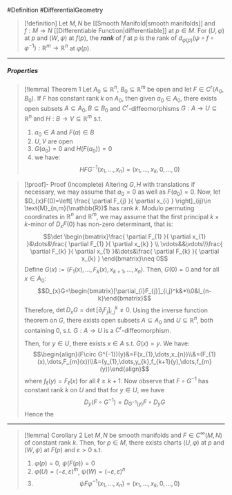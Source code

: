 #Definition #DifferentialGeometry 

> [!definition]
> Let $M,N$ be [[Smooth Manifold|smooth manifolds]] and $f:M\to N$ [[Differentiable Function|differentiable]] at $p\in M$. For $(U,\varphi)$ at $p$ and $(W,\psi)$ at $f(p)$, the ***rank*** of $f$ at $p$ is the rank of $d_{\varphi(p)}(\psi \circ f\circ\varphi ^{-1}):\mathbb{R}^m\to \mathbb{R}^n$ at $\varphi(p)$.
---
##### Properties
> [!lemma] Theorem 1 
> Let $A_{0}\subseteq \mathbb{R}^n$, $B_{0}\subseteq \mathbb{R}^m$ be open and let $F\in C^r(A_{0},B_{0})$. If $F$ has constant rank $k$ on $A_{0}$, then given $a_{0}\in A_{0}$, there exists open subsets $A\subseteq A_{0},B\subseteq B_{0}$ and $C^r$-diffeomorphisms $G:A\to U\subseteq \mathbb{R}^n$ and $H:B\to V\subseteq \mathbb{R}^m$ s.t. 
> 1. $a_{0}\in A$ and $F(a)\in B$
> 2. $U,V$ are open
> 3. $G(a_{0})=0$ and $H(F(a_{0}))=0$
> 4. we have: $$HFG^{-1}(x_{1},\dots,x_{n})=(x_{1},\dots,x_{k},0, \dots,0)$$

> [!proof]- Proof (Incomplete)
> Altering $G,H$ with translations if necessary, we may assume that $a_{0}=0$ as well as $F(a_{0})=0$. Now, let $D_{x}F(0)=\left[ \frac{ \partial F_{j} }{ \partial x_{i} } \right]_{ij}\in \text{M}_{n,m}(\mathbb{R})$ has rank $k$. Modulo permuting coordinates in $\mathbb{R}^n$ and $\mathbb{R}^m$, we may assume that the first principal $k\times k$-minor of $D_{x}F(0)$ has non-zero determinant, that is: $$\det \begin{bmatrix}\frac{ \partial F_{1} }{ \partial x_{1} }&\dots&\frac{ \partial F_{1} }{ \partial x_{k} } \\ \vdots&&\vdots\\\frac{ \partial F_{k} }{ \partial x_{1} }&\dots&\frac{ \partial F_{k} }{ \partial x_{k} } \end{bmatrix}\neq 0$$
> Define $G(x):=(F_{1}(x),\dots,F_{k}(x),x_{k+1},\dots,x_{n})$. Then, $G(0)=0$ and for all $x\in A_{0}$: $$D_{x}G=\begin{bmatrix}[\partial_{i}F_{j}]_{i,j}^k&*\\0&I_{n-k}\end{bmatrix}$$Therefore, $\det D_{x}G=\det [\partial_{i}F_{j}]_{i,j}^k\neq 0$. Using the inverse function theorem on $G$, there exists open subsets $A\subseteq A_{0}$ and $U\subseteq \mathbb{R}^n$, both containing $0$, s.t. $G:A\to U$ is a $C^r$-diffeomorphism. 
> 
> Then, for $y\in U$, there exists $x\in A$ s.t. $G(x)=y$. We have: $$\begin{align}(F\circ G^{-1})(y)&=F(x_{1},\dots,x_{n})\\&=(F_{1}(x),\dots,F_{m}(x))\\&=(y_{1},\dots,y_{k},f_{k+1}(y),\dots,f_{m}(y))\end{align}$$where $f_{\ell}(y)=F_{\ell}(x)$ for all $\ell\geq k+1$. Now observe that $F\circ G^{-1}$ has constant rank $k$ on $U$ and that for $y\in U$, we have $$D_{y}(F\circ G^{-1})=D_{G^{-1}(y)}F\circ D_{y}G$$ Hence the
---
> [!lemma] Corollary 2
> Let $M,N$ be smooth manifolds and $F\in C^\infty(M,N)$ of constant rank $k$. Then, for $p\in M$, there exists charts $(U,\varphi)$ at $p$ and $(W,\psi)$ at $F(p)$ and $\varepsilon>0$ s.t. 
> 1. $\varphi(p)=0$, $\psi(F(p))=0$
> 2. $\varphi(U)=(-\varepsilon,\varepsilon)^m$, $\psi(W)=(-\varepsilon,\varepsilon)^n$
> 3. $$\psi F\varphi ^{-1}(x_{1},\dots,x_{n})=(x_{1},\dots,x_{k},0,\dots,0)$$